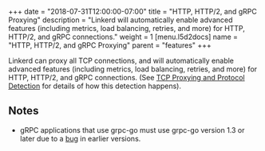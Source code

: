 +++
date = "2018-07-31T12:00:00-07:00"
title = "HTTP, HTTP/2, and gRPC Proxying"
description = "Linkerd will automatically enable advanced features (including metrics, load balancing, retries, and more) for HTTP, HTTP/2, and gRPC connections."
weight = 1
[menu.l5d2docs]
  name = "HTTP, HTTP/2, and gRPC Proxying"
  parent = "features"
+++

Linkerd can proxy all TCP connections, and will automatically enable advanced
features (including metrics, load balancing, retries, and more) for HTTP,
HTTP/2, and gRPC connections. (See [TCP Proxying and Protocol
Detection](../protocol-detection) for details of how this detection happens).

## Notes

* gRPC applications that use grpc-go must use grpc-go version 1.3 or later due
  to a [bug](https://github.com/grpc/grpc-go/issues/1120) in earlier versions.
